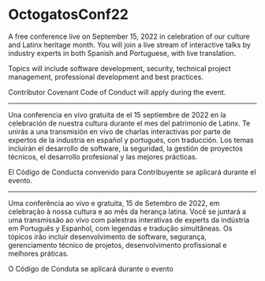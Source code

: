 # OctogatosConf22

A free  conference live on September 15, 2022 in celebration of our culture and Latinx heritage month. You will join a live stream of interactive talks by industry experts in both Spanish and Portuguese, with live translation.

Topics will include software development, security, technical project management, professional development and best practices. 

Contributor Covenant Code of Conduct will apply during the event.

__________________________________________________________________________

Una conferencia en vivo gratuita de el 15 septiembre de 2022 en la celebración de nuestra cultura durante el mes del patrimonio de Latinx. Te unirás a una transmisión en vivo de charlas interactivas por parte de expertos de la industria en español y portugués, con traducción. Los temas incluirán el desarrollo de software, la seguridad, la gestión de proyectos técnicos, el desarrollo profesional y las mejores prácticas. 

El Código de Conducta convenido para Contribuyente se aplicará durante el evento.

 _________________________________________________________________________

Uma conferência ao vivo e gratuita, 15 de Setembro de 2022, em celebração à nossa cultura e ao mês da herança latina. Você se juntará a uma transmissão ao vivo com palestras interativas de experts da indústria em Português y Espanhol, com legendas e tradução simultâneas. Os tópicos irão incluir desenvolvimento de software, segurança, gerenciamento técnico de projetos, desenvolvimento profissional e melhores práticas. 

O Código de Conduta se aplicará durante o evento

